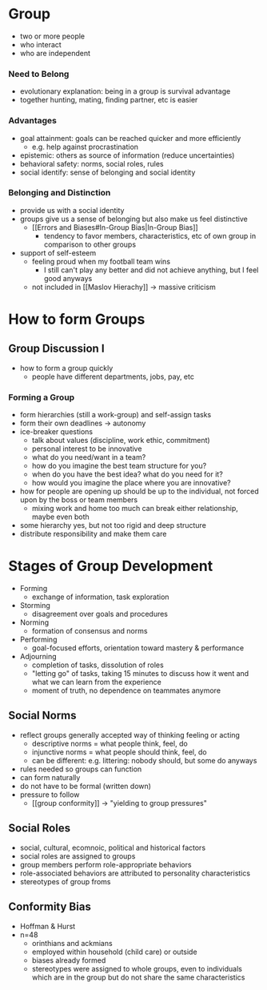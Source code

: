 # Group
- two or more people
- who interact
- who are independent

### Need to Belong
- evolutionary explanation: being in a group is survival advantage
- together hunting, mating, finding partner, etc is easier

### Advantages
- goal attainment: goals can be reached quicker and more efficiently
	- e.g. help against procrastination
- epistemic: others as source of information (reduce uncertainties)
- behavioral safety: norms, social roles, rules
- social identify: sense of belonging and social identity

### Belonging and Distinction
- provide us with a social identity
- groups give us a sense of belonging but also make us feel distinctive
	- [[Errors and Biases#In-Group Bias|In-Group Bias]]
		- tendency to favor members, characteristics, etc of own group in comparison to other groups
- support of self-esteem
	- feeling proud when my football team wins
		- I still can't play any better and did not achieve anything, but I feel good anyways
	- not included in [[Maslov Hierachy]] -> massive criticism

# How to form Groups
## Group Discussion I
- how to form a group quickly
	- people have different departments, jobs, pay, etc
### Forming a Group
- form hierarchies (still a work-group) and self-assign tasks
- form their own deadlines -> autonomy
- ice-breaker questions
	- talk about values (discipline, work ethic, commitment)
	- personal interest to be innovative
	- what do you need/want in a team?
	- how do you imagine the best team structure for you?
	- when do you have the best idea? what do you need for it?
	- how would you imagine the place where you are innovative?
- how for people are opening up should be up to the individual, not forced upon by the boss or team members
	- mixing work and home too much can break either relationship, maybe even both
- some hierarchy yes, but not too rigid and deep structure
- distribute responsibility and make them care

# Stages of Group Development
- Forming
	- exchange of information, task exploration
- Storming
	- disagreement over goals and procedures
- Norming
	- formation of consensus and norms
- Performing
	- goal-focused efforts, orientation toward mastery & performance
- Adjourning
	- completion of tasks, dissolution of roles
	- "letting go" of tasks, taking 15 minutes to discuss how it went and what we can learn from the experience
	- moment of truth, no dependence on teammates anymore

## Social Norms
- reflect groups generally accepted way of thinking feeling or acting
	- descriptive norms = what people think, feel, do
	- injunctive norms = what people should think, feel, do
	- can be different: e.g. littering: nobody should, but some do anyways
- rules needed so groups can function
- can form naturally
- do not have to be formal (written down)
- pressure to follow
	- [[group conformity]] -> "yielding to group pressures"

## Social Roles
- social, cultural, ecomnoic, political and historical factors
- social roles are assigned to groups
- group members perform role-appropriate behaviors
- role-associated behaviors are attributed to personality characteristics
- stereotypes of group froms

## Conformity Bias
- Hoffman & Hurst
- n=48
	- orinthians and ackmians
	- employed within household (child care) or outside
	- biases already formed
	- stereotypes were assigned to whole groups, even to individuals which are in the group but do not share the same characteristics

